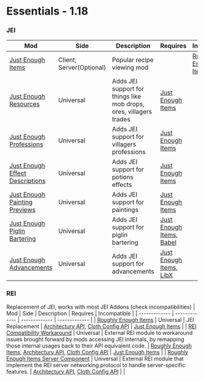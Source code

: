 # Essentials - 1.18

### JEI
| Mod | Side | Description | Requires | Incompatible |
| ------------- | ------------- | ------------- | ------------- | ------------- |
| [Just Enough Items](https://www.curseforge.com/minecraft/mc-mods/jei/files/all?filter-game-version=1738749986%3A73250) | Client, Server(Optional) |Popular recipe viewing mod | | [Roughly Enough Items](https://www.curseforge.com/minecraft/mc-mods/roughly-enough-items/files/all?filter-game-version=1738749986%3A73250) |
| [Just Enough Resources](https://www.curseforge.com/minecraft/mc-mods/just-enough-resources-jer/files/all?filter-game-version=1738749986%3A73250) | Universal |Adds JEI support for things like mob drops, ores, villagers trades | [Just Enough Items](https://www.curseforge.com/minecraft/mc-mods/jei/files/all?filter-game-version=1738749986%3A73250) | |
| [Just Enough Professions](https://www.curseforge.com/minecraft/mc-mods/just-enough-professions-jep/files/all?filter-game-version=1738749986%3A73250) | Universal | Adds JEI support for villagers professions | [Just Enough Items](https://www.curseforge.com/minecraft/mc-mods/jei/files/all?filter-game-version=1738749986%3A73250) | |
| [Just Enough Effect Descriptions](https://www.curseforge.com/minecraft/mc-mods/just-enough-effect-descriptions-jeed/files/all?filter-game-version=1738749986%3A73250) | Universal | Adds JEI support for potions effects | [Just Enough Items](https://www.curseforge.com/minecraft/mc-mods/jei/files/all?filter-game-version=1738749986%3A73250) | |
| [Just Enough Painting Previews](https://www.curseforge.com/minecraft/mc-mods/jepp/files/all?filter-game-version=1738749986%3A73250) | Universal | Adds JEI support for paintings | [Just Enough Items](https://www.curseforge.com/minecraft/mc-mods/jei/files/all?filter-game-version=1738749986%3A73250) | |
| [Just Enough Piglin Bartering](https://www.curseforge.com/minecraft/mc-mods/just-enough-piglin-bartering/files/all?filter-game-version=1738749986%3A73250) | Universal | Adds JEI support for piglin bartering | [Just Enough Items](https://www.curseforge.com/minecraft/mc-mods/jei/files/all?filter-game-version=1738749986%3A73250), [Babel](https://www.curseforge.com/minecraft/mc-mods/babel/files/all?filter-game-version=1738749986%3A73250) | |
| [Just Enough Advancements](https://www.curseforge.com/minecraft/mc-mods/jea/files/all?filter-game-version=1738749986%3A73250) | Universal | Adds JEI support for advancements | [Just Enough Items](https://www.curseforge.com/minecraft/mc-mods/jei/files/all?filter-game-version=1738749986%3A73250), [LibX](https://www.curseforge.com/minecraft/mc-mods/libx/files/all?filter-game-version=1738749986%3A73250) | |

### REI
Replacement of JEI, works with most JEI Addons (check incompatibilities)
| Mod | Side | Description | Requires | Incompatible |
| ------------- | ------------- | ------------- | ------------- |
| [Roughly Enough Items](https://www.curseforge.com/minecraft/mc-mods/roughly-enough-items/files/all?filter-game-version=1738749986%3A73250) | Universal | JEI Replacement | [Architectury API](https://www.curseforge.com/minecraft/mc-mods/architectury-forge/files/all?filter-game-version=1738749986%3A73250), [Cloth Config API](https://www.curseforge.com/minecraft/mc-mods/cloth-config-forge/files/all?filter-game-version=1738749986%3A73250) | [Just Enough Items](https://www.curseforge.com/minecraft/mc-mods/jei/files/all?filter-game-version=1738749986%3A73250) |
| [REI Compatibility Workaround](https://www.curseforge.com/minecraft/mc-mods/roughly-enough-items-hacks/files/all?filter-game-version=1738749986%3A73250) | Universal | External REI module to workaround issues brought forward by mods accessing JEI internals, by remapping those internal usages back to their API equivalent code. | [Roughly Enough Items](https://www.curseforge.com/minecraft/mc-mods/roughly-enough-items/files/all?filter-game-version=1738749986%3A73250), [Architectury API](https://www.curseforge.com/minecraft/mc-mods/architectury-forge/files/all?filter-game-version=1738749986%3A73250), [Cloth Config API](https://www.curseforge.com/minecraft/mc-mods/cloth-config-forge/files/all?filter-game-version=1738749986%3A73250) | [Just Enough Items](https://www.curseforge.com/minecraft/mc-mods/jei/files/all?filter-game-version=1738749986%3A73250) |
| [Roughly Enough Items Server Component](https://www.curseforge.com/minecraft/mc-mods/roughly-enough-items-server-component/files/all?filter-game-version=1738749986%3A73250) | Universal | External REI module that implement the REI server networking protocol to handle server-specific features. | [Architectury API](https://www.curseforge.com/minecraft/mc-mods/architectury-forge/files/all?filter-game-version=1738749986%3A73250), [Cloth Config API](https://www.curseforge.com/minecraft/mc-mods/cloth-config-forge/files/all?filter-game-version=1738749986%3A73250) | |